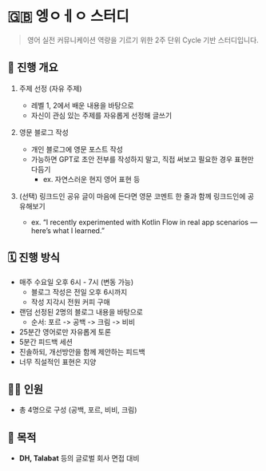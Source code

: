 # 🇬🇧 엥ㅇㅔㅇ 스터디


> 영어 실전 커뮤니케이션 역량을 기르기 위한 2주 단위 Cycle 기반 스터디입니다.

## 📌 진행 개요

1. 주제 선정 (자유 주제) </br>
   - 레벨 1, 2에서 배운 내용을 바탕으로 </br>
   - 자신이 관심 있는 주제를 자유롭게 선정해 글쓰기


2. 영문 블로그 작성
   - 개인 블로그에 영문 포스트 작성
   - 가능하면 GPT로 초안 전부를 작성하지 말고, 직접 써보고 필요한 경우 표현만 다듬기
      - ex. 자연스러운 현지 영어 표현 등


3. (선택) 링크드인 공유
   글이 마음에 든다면 영문 코멘트 한 줄과 함께 링크드인에 공유해보기
   - ex. “I recently experimented with Kotlin Flow in real app scenarios — here’s what I learned.”


## 🗓️ 진행 방식
- 매주 수요일 오후 6시 - 7시 (변동 가능)
  - 블로그 작성은 전일 오후 6시까지
  - 작성 지각시 전원 커피 구매
- 랜덤 선정된 2명의 블로그 내용을 바탕으로
  - 순서: 포르 -> 공백 -> 크림 -> 비비
- 25분간 영어로만 자유롭게 토론
- 5분간 피드백 세션
- 진솔하되, 개선방안을 함께 제안하는 피드백
- 너무 직설적인 표현은 지양

## 🙋‍♂️ 인원
- 총 4명으로 구성 (공백, 포르, 비비, 크림)

## 🎯 목적
- **DH, Talabat** 등의 글로벌 회사 면접 대비
